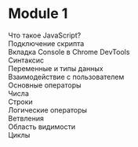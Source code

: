 # Module 1
Что такое JavaScript?  
Подключение скрипта  
Вкладка Console в Chrome DevTools  
Синтаксис  
Переменные и типы данных  
Взаимодействие с пользователем  
Основные операторы  
Числа  
Строки  
Логические операторы  
Ветвления  
Область видимости  
Циклы  
